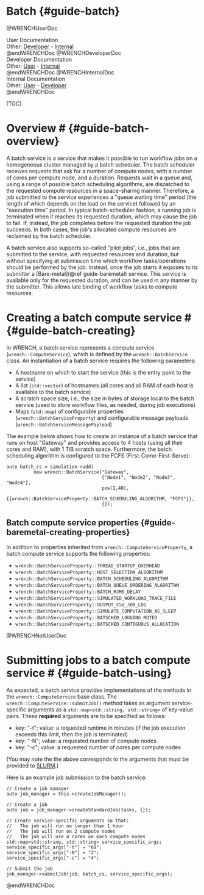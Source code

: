 Batch                        {#guide-batch}
============

@WRENCHUserDoc <div class="doc-type">User Documentation</div><div class="doc-link">Other: <a href="../developer/guide-batch.html">Developer</a> - <a href="../internal/guide-batch.html">Internal</a></div> @endWRENCHDoc
@WRENCHDeveloperDoc  <div class="doc-type">Developer Documentation</div><div class="doc-link">Other: <a href="../user/guide-batch.html">User</a> - <a href="../internal/guide-batch.html">Internal</a></div> @endWRENCHDoc
@WRENCHInternalDoc  <div class="doc-type">Internal Documentation</div><div class="doc-link">Other: <a href="../user/guide-batch.html">User</a> -  <a href="../developer/guide-batch.html">Developer</a></div> @endWRENCHDoc

[TOC]

# Overview #            {#guide-batch-overview}

A batch service is a service that makes it possible to run workflow jobs on
a homogeneous cluster managed by a batch scheduler. The batch scheduler
receives requests that ask for a number of compute nodes, with a number of
cores per compute node, and a duration. Requests wait in a queue and, using
a range of possible batch scheduling algorithms, are dispatched to the
requested compute resources in a space-sharing manner. Therefore, a job
submitted to the service experiences a "queue waiting time" period (the
length of which depends on the load on the service) followed by an
"execution time" period.  In typical batch-scheduler fashion, a running job
is terminated when it reaches its requested duration, which may cause the
job to fail. If, instead, the job completes before the requested duration
the job succeeds. In both cases, the job's allocated compute resources are
reclaimed by the batch scheduler.

A batch service also supports so-called "pilot jobs", i.e., jobs that are 
submitted to the service, with requested resources and duration, but without
specifying at submission time which workflow tasks/operations should be performed
by the job. Instead, once the job starts it exposes to its submitter a 
[Bare-metal](@ref guide-baremetal) service. This service is available only
for the requested duration, and can be used in any manner by the submitter. 
This allows late binding of workflow tasks to compute resources. 


# Creating a batch compute service #        {#guide-batch-creating}

In WRENCH, a batch service represents a compute service
(`wrench::ComputeService`), which is defined by the `wrench::BatchService`
class. An instantiation of a batch service requires the following
parameters:

- A hostname on which to start the service (this is the entry point to the service)
- A list (`std::vector`) of hostnames (all cores and all RAM of each host is available to
  the batch service)
- A scratch space size, i.e., the size in bytes of storage local to the batch service (used to store
  workflow files, as needed, during job executions) 
- Maps (`std::map`) of configurable properties (`wrench::BatchServiceProperty`) and configurable message 
  payloads (`wrench::BatchServiceMessagePayload`)
  
The example below shows how to create an instance of a batch service
that runs on host "Gateway" and provides access to 4 hosts (using all their
cores and RAM), with 1 TiB scratch space.  Furthermore, the batch scheduling algorithm is configured to
the FCFS (First-Come-First-Serve):

~~~~~~~~~~~~~{.cpp}
auto batch_cs = simulation->add(
          new wrench::BatchService("Gateway", 
                                   {"Node1", "Node2", "Node3", "Node4"},
                                   pow(2,40),
                                   {{wrench::BatchServiceProperty::BATCH_SCHEDULING_ALGORITHM, "FCFS"}},
                                   {});
~~~~~~~~~~~~~


## Batch compute service properties             {#guide-baremetal-creating-properties}

In addition to properties inherited from `wrench::ComputeServiceProperty`, a batch compute
service supports the following properties:

- `wrench::BatchServiceProperty::THREAD_STARTUP_OVERHEAD`
- `wrench::BatchServiceProperty::HOST_SELECTION_ALGORITHM` 
- `wrench::BatchServiceProperty::BATCH_SCHEDULING_ALGORITHM` 
- `wrench::BatchServiceProperty::BATCH_QUEUE_ORDERING_ALGORITHM`
- `wrench::BatchServiceProperty::BATCH_RJMS_DELAY`
- `wrench::BatchServiceProperty::SIMULATED_WORKLOAD_TRACE_FILE`
- `wrench::BatchServiceProperty::OUTPUT_CSV_JOB_LOG`
- `wrench::BatchServiceProperty::SIMULATE_COMPUTATION_AS_SLEEP`
- `wrench::BatchServiceProperty::BATSCHED_LOGGING_MUTED`
- `wrench::BatchServiceProperty::BATSCHED_CONTIGUOUS_ALLOCATION`


@WRENCHNotUserDoc

# Submitting jobs to a batch compute service #        {#guide-batch-using}

As expected, a batch service provides implementations of the methods
in the `wrench::ComputeService` base class. The
`wrench::ComputeService::submitJob()` method takes as argument
service-specific arguments as a `std::map<std::string, std::string>` of
key-value pairs.  These **required** arguments are to be specified as follows:

  - key: "-t"; value: a requested runtime in minutes (if the job execution exceeds this limit, then the job is terminated)
  - key: "-N"; value: a requested number of compute nodes
  - key: "-c"; value: a requested number of cores per compute nodes

(You may note the the above corresponds to the arguments that must be
provided to [SLURM](https://slurm.schedmd.com/).)

Here is an example job submission to the batch service:

~~~~~~~~~~~~~{.cpp}
// Create a job manager
auto job_manager = this->createJobManager();

// Create a job
auto job = job_manager->createStandardJob(tasks, {});

// Create service-specific arguments so that:
//   The job will run no longer than 1 hour
//   The job will run on 2 compute nodes
//   The job will use 4 cores on each compute nodes
std::map<std::string, std::string> service_specific_args;
service_specific_args["-t"] = "60";
service_specific_args["-N"] = "2";
service_specific_args["-c"] = "4";

// Submit the job
job_manager->submitJob(job, batch_cs, service_specific_args);
~~~~~~~~~~~~~

@endWRENCHDoc

